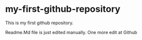 # my-first-github-repository
This is my first github repository.

Readme.Md file is just edited manually. One more edit at Github
